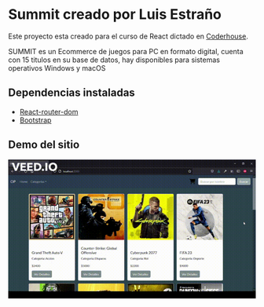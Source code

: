 # Summit creado por Luis Estraño

Este proyecto esta creado para el curso de React dictado en [Coderhouse](https://www.coderhouse.com).

SUMMIT es un Ecommerce de juegos para PC en formato digital, cuenta con 15 titulos en su base de datos, hay disponibles para sistemas operativos Windows y macOS

## Dependencias instaladas

- [React-router-dom](https://v5.reactrouter.com/)
- [Bootstrap](https://getbootstrap.com/)

## Demo del sitio

<img src="./public/img/demo.gif"/>
